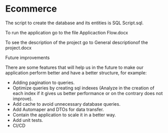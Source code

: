 # Ecommerce

The script to create the database and its entities is SQL Script.sql.

To run the application go to the file Applicaction Flow.docx

To see the description of the project go to General descriptionof the project.docx

Future improvements

There are some features that will help us in the future to make our application perform better and have a better structure, for example:

* Adding pagination to queries.
* Optimize queries by creating sql indexes (Analyze in the creation of each index if it gives us better performance or on the contrary does not improve).
* Add cache to avoid unnecessary database queries.
* Add Automaper and DTOs for data transfer.
* Contain the application to scale it in a better way.
* Add unit tests.
* CI/CD
